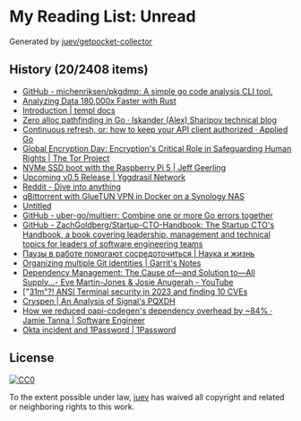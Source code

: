 # My Reading List: Unread

Generated by [juev/getpocket-collector](https://github.com/juev/getpocket-collector)

## History (20/2408 items)

- [GitHub - michenriksen/pkgdmp: A simple go code analysis CLI tool.](https://github.com/michenriksen/pkgdmp)
- [Analyzing Data 180,000x Faster with Rust](https://willcrichton.net/notes/k-corrset/)
- [Introduction | templ docs](https://templ.guide)
- [Zero alloc pathfinding in Go · Iskander (Alex) Sharipov technical blog](http://quasilyte.dev/blog/post/pathfinding/)
- [Continuous refresh, or: how to keep your API client authorized · Applied Go](https://appliedgo.net/refresh/)
- [Global Encryption Day: Encryption's Critical Role in Safeguarding Human Rights | The Tor Project](https://blog.torproject.org/global-encryption-day-2023/)
- [NVMe SSD boot with the Raspberry Pi 5 | Jeff Geerling](https://www.jeffgeerling.com/blog/2023/nvme-ssd-boot-raspberry-pi-5)
- [Upcoming v0.5 Release | Yggdrasil Network](https://yggdrasil-network.github.io/2023/10/22/upcoming-v05-release.html)
- [Reddit - Dive into anything](https://www.reddit.com/r/synology/comments/zqedyv/torrenting_and_vpn_on_synology_nas_instead_of/)
- [qBittorrent with GlueTUN VPN in Docker on a Synology NAS](https://drfrankenstein.co.uk/2022/09/26/qbittorrent-with-gluetun-vpn-in-docker-on-a-synology-nas/)
- [Untitled](https://blackvoid.club/wireguard-spk-for-your-synology-nas)
- [GitHub - uber-go/multierr: Combine one or more Go errors together](https://github.com/uber-go/multierr)
- [GitHub - ZachGoldberg/Startup-CTO-Handbook: The Startup CTO's Handbook, a book covering leadership, management and technical topics for leaders of software engineering teams](https://github.com/ZachGoldberg/Startup-CTO-Handbook)
- [Паузы в работе помогают сосредоточиться | Наука и жизнь](https://nkj.ru/news/48368/)
- [Organizing multiple Git identities | Garrit's Notes](https://garrit.xyz/posts/2023-10-13-organizing-multiple-git-identities)
- [Dependency Management: The Cause of—and Solution to—All Supply...- Eve Martin-Jones & Josie Anugerah - YouTube](https://www.youtube.com/watch?v=liPFU9R7g4k)
- ["[31m"?! ANSI Terminal security in 2023 and finding 10 CVEs](https://dgl.cx/2023/09/ansi-terminal-security)
- [Cryspen | An Analysis of Signal's PQXDH](https://cryspen.com/post/pqxdh/)
- [How we reduced oapi-codegen's dependency overhead by ~84% · Jamie Tanna | Software Engineer](https://www.jvt.me/posts/2023/10/23/oapi-codegen-v2-decrease/)
- [Okta incident and 1Password | 1Password](https://blog.1password.com/okta-incident/)

## License

[![CC0](https://mirrors.creativecommons.org/presskit/buttons/88x31/svg/cc-zero.svg)](https://creativecommons.org/publicdomain/zero/1.0/)

To the extent possible under law, [juev](https://github.com/juev) has waived all copyright and related or neighboring rights to this work.
